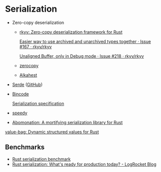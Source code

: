 # Serialization
- Zero-copy deserialization
  - [rkyv: Zero-copy deserialization framework for Rust](https://github.com/rkyv/rkyv)

    [Easier way to use archived and unarchived types together · Issue #167 · rkyv/rkyv](https://github.com/rkyv/rkyv/issues/167)

    [Unaligned Buffer, only in Debug mode · Issue #218 · rkyv/rkyv](https://github.com/rkyv/rkyv/issues/218)
  - [zerocopy](https://github.com/google/zerocopy)
  - [Alkahest](https://github.com/zakarumych/alkahest)
- [Serde](https://serde.rs/) ([GitHub](https://github.com/serde-rs/serde))
- [Bincode](https://github.com/bincode-org/bincode)

  [Serialization specification](https://github.com/bincode-org/bincode/blob/trunk/docs/spec.md)
- [speedy](https://github.com/koute/speedy)
- [Abomonation: A mortifying serialization library for Rust](https://github.com/TimelyDataflow/abomonation)

[value-bag: Dynamic structured values for Rust](https://github.com/sval-rs/value-bag)

## Benchmarks
- [Rust serialization benchmark](https://github.com/djkoloski/rust_serialization_benchmark)
- [Rust serialization: What's ready for production today? - LogRocket Blog](https://blog.logrocket.com/rust-serialization-whats-ready-for-production-today/)
